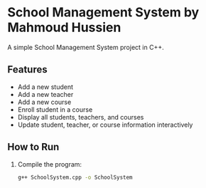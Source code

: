 # School Management System by Mahmoud Hussien

A simple School Management System project in C++.

## Features
- Add a new student
- Add a new teacher
- Add a new course
- Enroll student in a course
- Display all students, teachers, and courses
- Update student, teacher, or course information interactively

## How to Run
1. Compile the program:
   ```bash
   g++ SchoolSystem.cpp -o SchoolSystem
